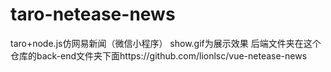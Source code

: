 # taro-netease-news
taro+node.js仿网易新闻（微信小程序）
show.gif为展示效果
后端文件夹在这个仓库的back-end文件夹下面https://github.com/lionlsc/vue-netease-news
